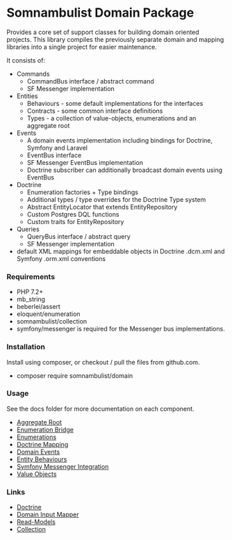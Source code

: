 # Somnambulist Domain Package

Provides a core set of support classes for building domain oriented projects. This library compiles the
previously separate domain and mapping libraries into a single project for easier maintenance.

It consists of:
 
 * Commands
   * CommandBus interface / abstract command
   * SF Messenger implementation
 * Entities
   * Behaviours - some default implementations for the interfaces
   * Contracts - some common interface definitions
   * Types - a collection of value-objects, enumerations and an aggregate root
 * Events
   * A domain events implementation including bindings for Doctrine, Symfony and Laravel
   * EventBus interface
   * SF Messenger EventBus implementation
   * Doctrine subscriber can additionally broadcast domain events using EventBus
 * Doctrine
   * Enumeration factories + Type bindings
   * Additional types / type overrides for the Doctrine Type system
   * Abstract EntityLocator that extends EntityRepository
   * Custom Postgres DQL functions
   * Custom traits for EntityRepository
 * Queries
   * QueryBus interface / abstract query
   * SF Messenger implementation 
 * default XML mappings for embeddable objects in Doctrine .dcm.xml and Symfony .orm.xml conventions

### Requirements

 * PHP 7.2+
 * mb_string
 * beberlei/assert
 * eloquent/enumeration
 * somnambulist/collection
 * symfony/messenger is required for the Messenger bus implementations.

### Installation

Install using composer, or checkout / pull the files from github.com.

 * composer require somnambulist/domain

### Usage

See the docs folder for more documentation on each component.

 * [Aggregate Root](docs/aggregate-root.md)
 * [Enumeration Bridge](docs/doctrine-enum-bridge.md)
 * [Enumerations](docs/enumerations.md)
 * [Doctrine Mapping](docs/doctrine-mappings.md)
 * [Domain Events](docs/domain-events.md)
 * [Entity Behaviours](docs/entity-behaviours.md)
 * [Symfony Messenger Integration](docs/messenger.md)
 * [Value Objects](docs/value-objects.md)

### Links

 * [Doctrine](http://doctrine-project.org)
 * [Domain Input Mapper](https://github.com/dave-redfern/somnambulist-domain-input)
 * [Read-Models](https://github.com/dave-redfern/somnambulist-read-models)
 * [Collection](https://github.com/dave-redfern/somnambulist-collection)
